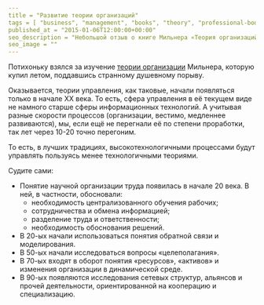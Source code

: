 ```yaml
---
title = "Развитие теории организаций"
tags = [ "business", "management", "books", "theory", "professional-books"]
published_at = "2015-01-06T12:00:00+00:00"
seo_description = "Небольшой отзыв о книге Мильнера «Теория организаций»."
seo_image = ""
---
```


Потихоньку взялся за изучение [теории организации](http://oz.by/books/more1090944.html) Мильнера, которую купил летом, поддавшись странному душевному порыву.

Оказывается, теории управления, как таковые, начали появляться только в начале XX века. То есть, сфера управления в её текущем виде не намного старше сферы информационных технологий. А учитывая разные скорости процессов (организации, вестимо, медленнее развиваются), мы, если ещё не перегнали её по степени проработки, так лет через 10-20 точно перегоним.

<!-- more -->

То есть, в лучших традициях, высокотехнологичными процессами будут управлять пользуясь менее технологичными теориями.

Судите сами:

- Понятие научной организации труда появилась в начале 20 века. В ней, в частности, обосновали:
    - необходимость централизованного обучения рабочих;
    - сотрудничества и обмена информацией;
    - разделение труда и ответственности;
    - необходимость обоснования решений.
- В 20-ых начали использоваться понятия обратной связи и моделирования.
- В 50-ых начали исследоваться вопросы «целеполагания».
- В 70-ых входят в оборот понятия «ресурсов», «активов» и изменения организации в динамической среде.
- В 90-ых появляются исследования сетевых структур, альянсов и прочей деятельности, ориентированной на кооперацию и специализацию.
